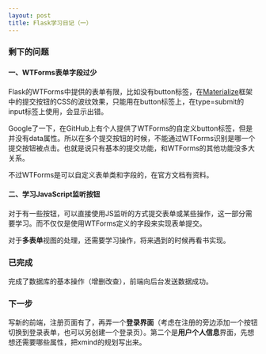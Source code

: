 ```yaml
---
layout: post
title: Flask学习日记（一）
---
```


### 剩下的问题

#### 一、WTForms表单字段过少

Flask的WTForms中提供的表单有限，比如没有button标签，在[Materialize](https://materializecss.com/)框架中的提交按钮的CSS的波纹效果，只能用在button标签上，在type=submit的input标签上使用，会显示出错。

Google了一下，在GitHub上有个人提供了WTForms的自定义button标签，但是并没有data属性。所以在多个提交按钮的时候，不能通过WTForms识别是哪一个提交按钮被点击。也就是说只有基本的提交功能，和WTForms的其他功能没多大关系。

不过WTForms是可以自定义表单类和字段的，在官方文档有资料。

#### 二、学习JavaScript监听按钮

对于有一些按钮，可以直接使用JS监听的方式提交表单或某些操作，这一部分需要学习。而不仅仅是使用WTForms定义的字段来实现表单提交。

对于**多表单**视图的处理，还需要学习操作，将来遇到的时候再看书实现。

### 已完成

完成了数据库的基本操作（增删改查），前端向后台发送数据成功。

### 下一步

写新的前端，注册页面有了，再弄一个**登录界面**（考虑在注册的旁边添加一个按钮切换到登录表单，也可以另创建一个登录页）。第二个是**用户个人信息**界面，先想想还需要哪些属性，把xmind的规划写出来。